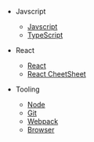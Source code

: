 - Javscript

  - [Javscript](docs/javascript.md)
  - [TypeScript](docs/typescript.md)

- React

  - [React](docs/react.md)
  - [React CheetSheet](docs/reactcs.md)

- Tooling

  - [Node](docs/node.md)
  - [Git](docs/git.md)
  - [Webpack](docs/webpack.md)
  - [Browser](docs/browser.md)
